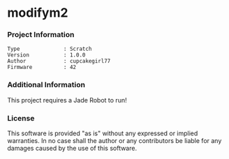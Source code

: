 modifym2
================



### Project Information
```
Type              : Scratch
Version           : 1.0.0
Author            : cupcakegirl77
Firmware          : 42
```

### Additional Information
This project requires a Jade Robot to run!

### License
This software is provided "as is" without any expressed or implied warranties.  In no case shall the author or any contributors be liable for any damages caused by the use of this software.

